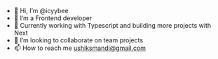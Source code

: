 - 👋 Hi, I’m @icyybee
- 👀 I’m a Frontend developer 
- 🌱 Currently working with Typescript and building more projects with Next
- 💞️ I’m looking to collaborate on team projects
- 📫 How to reach me ushiksmandi@gmail.com

<!---
icyybee/icyybee is a ✨ special ✨ repository because its `README.md` (this file) appears on your GitHub profile.
You can click the Preview link to take a look at your changes.
--->
